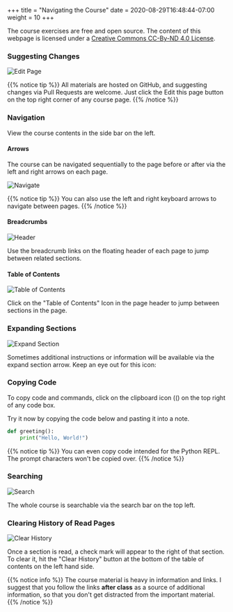 +++
title = "Navigating the Course"
date = 2020-08-29T16:48:44-07:00
weight = 10
+++

The course exercises are free and open source. The content of this webpage is licensed under a <a rel="license" href="http://creativecommons.org/licenses/by-nc-nd/4.0/">Creative Commons CC-By-ND 4.0 License</a>.

### Suggesting Changes

![Edit Page](/00_course_intro/images/edit-page.png?classes=shadow&outline&width=10pc)

{{% notice tip %}}
All materials are hosted on GitHub, and suggesting changes via Pull Requests are welcome. Just click the Edit this page button on the top right corner of any course page. 
{{% /notice %}}

### Navigation

View the course contents in the side bar on the left.

#### Arrows

The course can be navigated sequentially to the page before or after via the left and right arrows on each page.

![Navigate](/00_course_intro/images/arrows.png?classes=shadow&outline&width=10pc)

{{% notice tip %}}
You can also use the left and right keyboard arrows to navigate between pages.
{{% /notice %}}

#### Breadcrumbs

![Header](/00_course_intro/images/header.png?classes=shadow&outline)


Use the breadcrumb links on the floating header of each page to jump between related sections.


#### Table of Contents


![Table of Contents](/00_course_intro/images/toc.png?classes=shadow&outline&width=25pc)


Click on the "Table of Contents" Icon in the page header to jump between sections in the page.

### Expanding Sections

![Expand Section](/00_course_intro/images/expand-section.png?classes=shadow&outline&width=7pc)


Sometimes additional instructions or information will be available via the expand section arrow. Keep an eye out for this icon:



### Copying Code

To copy code and commands, click on the clipboard icon ((<i class='fa fa-clipboard-list'></i>) on the top right of any code box.

Try it now by copying the code below and pasting it into a note.

```python
def greeting():
    print("Hello, World!")
```

{{% notice tip %}}
You can even copy code intended for the Python REPL. The prompt characters won't be copied over.
{{% /notice %}}

### Searching

![Search](/00_course_intro/images/search.png?classes=shadow&outline&width=15pc)

The whole course is searchable via the search bar on the top left.

### Clearing History of Read Pages

![Clear History](/00_course_intro/images/clear_history.png?classes=shadow&outline&width=10pc)


Once a section is read, a check mark will appear to the right of that section. To clear it, hit the "Clear History" button at the bottom of the table of contents on the left hand side.

{{% notice info %}}
The course material is heavy in information and links. I suggest that you follow the links **after class** as a source of additional information, so that you don't get distracted from the important material.
{{% /notice %}}
